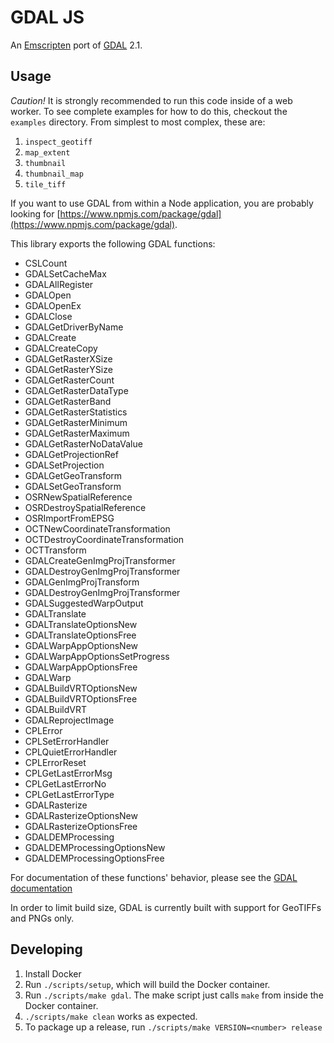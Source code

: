 GDAL JS
==============
An [Emscripten](https://github.com/kripken/emscripten) port of [GDAL](http://www.gdal.org) 2.1.

Usage
---------------
*Caution!* It is strongly recommended to run this code inside of a web worker.
To see complete examples for how to do this, checkout the `examples` directory.
From simplest to most complex, these are:

1. `inspect_geotiff`
2. `map_extent`
3. `thumbnail`
4. `thumbnail_map`
5. `tile_tiff`

If you want to use GDAL from within a Node application, you are probably looking
for [https://www.npmjs.com/package/gdal](https://www.npmjs.com/package/gdal).

This library exports the following GDAL functions:
- CSLCount
- GDALSetCacheMax
- GDALAllRegister
- GDALOpen
- GDALOpenEx
- GDALClose
- GDALGetDriverByName
- GDALCreate
- GDALCreateCopy
- GDALGetRasterXSize
- GDALGetRasterYSize
- GDALGetRasterCount
- GDALGetRasterDataType
- GDALGetRasterBand
- GDALGetRasterStatistics
- GDALGetRasterMinimum
- GDALGetRasterMaximum
- GDALGetRasterNoDataValue
- GDALGetProjectionRef
- GDALSetProjection
- GDALGetGeoTransform
- GDALSetGeoTransform
- OSRNewSpatialReference
- OSRDestroySpatialReference
- OSRImportFromEPSG
- OCTNewCoordinateTransformation
- OCTDestroyCoordinateTransformation
- OCTTransform
- GDALCreateGenImgProjTransformer
- GDALDestroyGenImgProjTransformer
- GDALGenImgProjTransform
- GDALDestroyGenImgProjTransformer
- GDALSuggestedWarpOutput
- GDALTranslate
- GDALTranslateOptionsNew
- GDALTranslateOptionsFree
- GDALWarpAppOptionsNew
- GDALWarpAppOptionsSetProgress
- GDALWarpAppOptionsFree
- GDALWarp
- GDALBuildVRTOptionsNew
- GDALBuildVRTOptionsFree
- GDALBuildVRT
- GDALReprojectImage
- CPLError
- CPLSetErrorHandler
- CPLQuietErrorHandler
- CPLErrorReset
- CPLGetLastErrorMsg
- CPLGetLastErrorNo
- CPLGetLastErrorType
- GDALRasterize
- GDALRasterizeOptionsNew
- GDALRasterizeOptionsFree
- GDALDEMProcessing
- GDALDEMProcessingOptionsNew
- GDALDEMProcessingOptionsFree

For documentation of these functions' behavior, please see the
[GDAL documentation](http://www.gdal.org/gdal_8h.html)

In order to limit build size, GDAL is currently built with support for GeoTIFFs and PNGs only.

Developing
-----------
1. Install Docker
2. Run `./scripts/setup`, which will build the Docker container.
3. Run `./scripts/make gdal`. The make script just calls `make` from inside the Docker container.
4. `./scripts/make clean` works as expected.
5. To package up a release, run `./scripts/make VERSION=<number> release`
